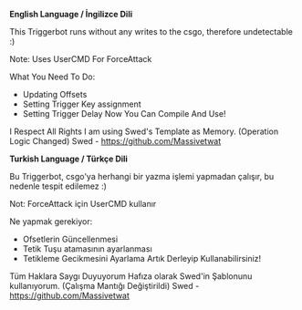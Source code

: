 **English Language / İngilizce Dili**

This Triggerbot runs without any writes to the csgo, therefore undetectable :)

Note: Uses UserCMD For ForceAttack

What You Need To Do:
- Updating Offsets
- Setting Trigger Key assignment
- Setting Trigger Delay
Now You Can Compile And Use!

I Respect All Rights 
I am using Swed's Template as Memory. (Operation Logic Changed)
Swed - https://github.com/Massivetwat

**Turkish Language / Türkçe Dili**

Bu Triggerbot, csgo'ya herhangi bir yazma işlemi yapmadan çalışır, bu nedenle tespit edilemez :)

Not: ForceAttack için UserCMD kullanır

Ne yapmak gerekiyor:
- Ofsetlerin Güncellenmesi
- Tetik Tuşu atamasının ayarlanması
- Tetikleme Gecikmesini Ayarlama
Artık Derleyip Kullanabilirsiniz!

Tüm Haklara Saygı Duyuyorum
Hafıza olarak Swed'in Şablonunu kullanıyorum. (Çalışma Mantığı Değiştirildi)
Swed - https://github.com/Massivetwat
